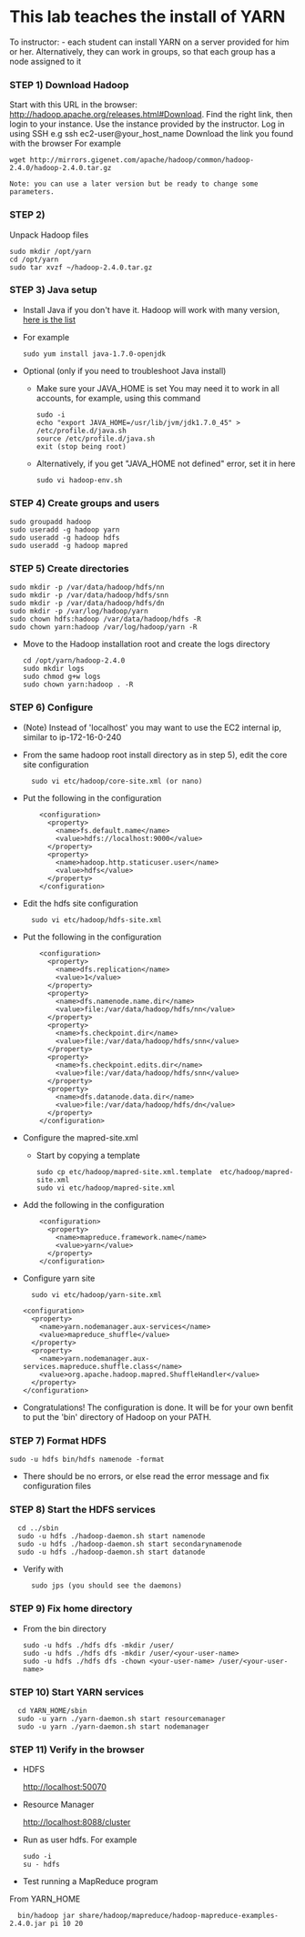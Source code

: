 # This lab teaches the install of YARN

To instructor:
    - each student can install YARN on a server provided for him or her. Alternatively, they can work in groups, so that each group has a node assigned to it

### STEP 1)  Download Hadoop

  Start with this URL in the browser: http://hadoop.apache.org/releases.html#Download. Find the right link, then login to your instance.
  Use the instance provided by the instructor. Log in using SSH
  e.g
    ssh ec2-user@your_host_name
    Download the link you found with the browser
    For example 
    
    wget http://mirrors.gigenet.com/apache/hadoop/common/hadoop-2.4.0/hadoop-2.4.0.tar.gz

    Note: you can use a later version but be ready to change some parameters.

### STEP 2) 
  
  Unpack Hadoop files
  
    sudo mkdir /opt/yarn
    cd /opt/yarn
    sudo tar xvzf ~/hadoop-2.4.0.tar.gz

### STEP 3) Java setup

* Install Java if you don't have it. Hadoop will work with many version, 
[here is the list](http://wiki.apache.org/hadoop/HadoopJavaVersions)
* For example

      sudo yum install java-1.7.0-openjdk

* Optional (only if you need to troubleshoot Java install) 

    * Make sure your JAVA_HOME is set
      You may need it to work in all accounts, for example, using this command
      
          sudo -i
          echo "export JAVA_HOME=/usr/lib/jvm/jdk1.7.0_45" > /etc/profile.d/java.sh
          source /etc/profile.d/java.sh
          exit (stop being root)
          
     * Alternatively, if you get "JAVA_HOME not defined" error, set it in here
      
           sudo vi hadoop-env.sh 

### STEP 4) Create groups and users

    sudo groupadd hadoop
    sudo useradd -g hadoop yarn
    sudo useradd -g hadoop hdfs
    sudo useradd -g hadoop mapred

### STEP 5) Create directories

    sudo mkdir -p /var/data/hadoop/hdfs/nn
    sudo mkdir -p /var/data/hadoop/hdfs/snn
    sudo mkdir -p /var/data/hadoop/hdfs/dn
    sudo mkdir -p /var/log/hadoop/yarn
    sudo chown hdfs:hadoop /var/data/hadoop/hdfs -R
    sudo chown yarn:hadoop /var/log/hadoop/yarn -R  

* Move to the Hadoop installation root and create the logs directory
  
      cd /opt/yarn/hadoop-2.4.0
      sudo mkdir logs
      sudo chmod g+w logs
      sudo chown yarn:hadoop . -R

### STEP 6) Configure

* (Note) Instead of 'localhost' you may want to use the EC2 internal ip, similar to ip-172-16-0-240

* From the same hadoop root install directory as in step 5), edit the core site configuration
  
        sudo vi etc/hadoop/core-site.xml (or nano)

* Put the following in the configuration

          <configuration>
            <property>
              <name>fs.default.name</name>
              <value>hdfs://localhost:9000</value>
            </property>
            <property>
              <name>hadoop.http.staticuser.user</name>
              <value>hdfs</value>
            </property>
          </configuration>

* Edit the hdfs site configuration
  
        sudo vi etc/hadoop/hdfs-site.xml

* Put the following in the configuration

          <configuration>
            <property>
              <name>dfs.replication</name>
              <value>1</value>
            </property>
            <property>
              <name>dfs.namenode.name.dir</name>
              <value>file:/var/data/hadoop/hdfs/nn</value>
            </property>
            <property>
              <name>fs.checkpoint.dir</name>
              <value>file:/var/data/hadoop/hdfs/snn</value>
            </property>
            <property>
              <name>fs.checkpoint.edits.dir</name>
              <value>file:/var/data/hadoop/hdfs/snn</value>
            </property>
            <property>
              <name>dfs.datanode.data.dir</name>
              <value>file:/var/data/hadoop/hdfs/dn</value>
            </property>
          </configuration>

* Configure the mapred-site.xml
   * Start by copying a template
  
         sudo cp etc/hadoop/mapred-site.xml.template  etc/hadoop/mapred-site.xml
         sudo vi etc/hadoop/mapred-site.xml

* Add the following in the configuration

          <configuration>
            <property>
              <name>mapreduce.framework.name</name>
              <value>yarn</value>
            </property>
          </configuration>

* Configure yarn site

        sudo vi etc/hadoop/yarn-site.xml

      <configuration>
        <property>
          <name>yarn.nodemanager.aux-services</name>
          <value>mapreduce_shuffle</value>
        </property>
        <property>
          <name>yarn.nodemanager.aux-services.mapreduce.shuffle.class</name>
          <value>org.apache.hadoop.mapred.ShuffleHandler</value>
        </property>
      </configuration>


* Congratulations! The configuration is done. It will be for your own benfit to put the 'bin' directory of Hadoop on your PATH.

### STEP 7) Format HDFS

    sudo -u hdfs bin/hdfs namenode -format

* There should be no errors, or else read the error message and fix configuration files

### STEP 8) Start the HDFS services

      cd ../sbin
      sudo -u hdfs ./hadoop-daemon.sh start namenode
      sudo -u hdfs ./hadoop-daemon.sh start secondarynamenode
      sudo -u hdfs ./hadoop-daemon.sh start datanode

* Verify with
  
        sudo jps (you should see the daemons)

### STEP 9) Fix home directory

* From the bin directory

      sudo -u hdfs ./hdfs dfs -mkdir /user/
      sudo -u hdfs ./hdfs dfs -mkdir /user/<your-user-name>
      sudo -u hdfs ./hdfs dfs -chown <your-user-name> /user/<your-user-name>

### STEP 10) Start YARN services

      cd YARN_HOME/sbin
      sudo -u yarn ./yarn-daemon.sh start resourcemanager
      sudo -u yarn ./yarn-daemon.sh start nodemanager

### STEP 11) Verify in the browser

* HDFS

  [http://localhost:50070](http://localhost:50070)

* Resource Manager

  [http://localhost:8088/cluster](http://localhost:8088/cluster)

* Run as user hdfs. For example 
  
      sudo -i
      su - hdfs

* Test running a MapReduce program

From YARN_HOME

      bin/hadoop jar share/hadoop/mapreduce/hadoop-mapreduce-examples-2.4.0.jar pi 10 20
